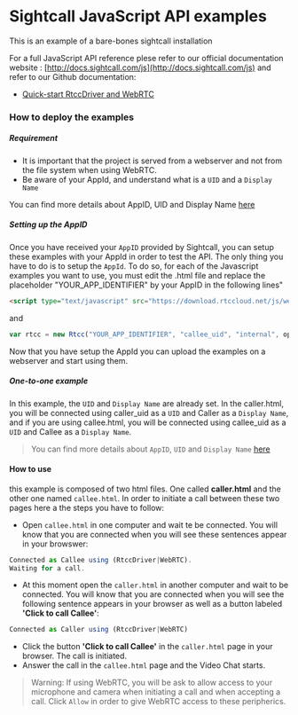 # Sightcall JavaScript API examples 


This is an example of a bare-bones sightcall installation

For a full JavaScript API reference plese refer to our official documentation website : [http://docs.sightcall.com/js](http://docs.sightcall.com/js) and refer to our Github documentation:

- [Quick-start RtccDriver and WebRTC](https://docs.sightcall.com/GD/01_javascript/01_jsquickstart.html)


### How to deploy the examples

##### Requirement

- It is important that the project is served from a webserver and not from the file system when using WebRTC.
- Be aware of your AppId, and understand what is a ```UID``` and a ```Display Name```

You can find more details about AppID, UID and Display Name [here](https://docs.sightcall.com/GD/01_javascript/01_jsquickstart.html)

##### Setting up the AppID

Once you have received your ```AppID``` provided by Sightcall, you can setup these examples with your AppId in order to test the API. The only thing you have to do is to setup the ```AppId```.
To do so, for each of the Javascript examples you want to use, you must edit the .html file and
replace the placeholder "YOUR_APP_IDENTIFIER" by your AppID in the following lines"

```html
<script type="text/javascript" src="https://download.rtccloud.net/js/webappid/YOUR_APP_IDENTIFIER"></script>
```

and 

```JavaScript
var rtcc = new Rtcc("YOUR_APP_IDENTIFIER", "callee_uid", "internal", options);
```

Now that you have setup the AppId you can upload the examples on a webserver and start using them.

##### One-to-one example

In this example, the ```UID``` and ```Display Name``` are already set. 
In the caller.html, you will be connected using caller_uid as a ```UID``` and  Caller as a ```Display Name```, and if you are using callee.html, you will be connected using callee_uid as a ```UID``` and Callee as a ```Display Name```.

>You can find more details about ```AppID```, ```UID``` and ```Display Name``` [here](https://docs.sightcall.com/GD/01_javascript/01_jsquickstart.html)


#### How to use  

this example is composed of two html files. One called **caller.html** and the other one named ```callee.html```. In order to initiate a call between these two pages here a the steps you have to follow:

- Open ```callee.html``` in one computer and wait te be connected. You will know that you are connected when you will see these sentences appear in your browswer:

```JavaScript
Connected as Callee using (RtccDriver|WebRTC).
Waiting for a call.
```

- At this moment open the ```caller.html``` in another computer and wait  to be connected. You will know that you are connected when you will see the following sentence appears in your browser as well as a button labeled **'Click to call Callee'**:

```JavaScript
Connected as Caller using (RtccDriver|WebRTC)
```

- Click the button **'Click to call Callee'** in the ```caller.html``` page in your browser. The call is initiated.
- Answer the call in the ```callee.html``` page and the Video Chat starts.

>Warning: If using WebRTC, you will be ask to allow access to your microphone and camera when initiating a call and when accepting a call. Click ```Allow``` in order to give WebRTC access to these peripherics. 

